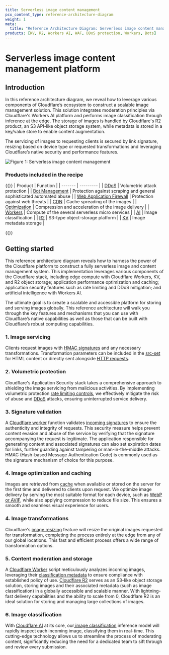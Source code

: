 ```yaml
---
title: Serverless image content management
pcx_content_type: reference-architecture-diagram
weight: 1
meta:
  title: "Reference Architecture Diagram: Serverless image content management"
products: [KV, R2, Workers AI, WAF, DDoS protection, Workers, Bots]
---
```


# Serverless image content management platform
## Introduction

In this reference architecture diagram, we reveal how to leverage various components of Cloudflare’s ecosystem to construct a scalable image management solution. This solution integrates moderation principles via Cloudflare's Workers AI platform and performs image classification through inference at the edge. The storage of images is handled by Cloudflare's R2 product, an S3 API-like object storage system, while metadata is stored in a key/value store to enable content augmentation.

The servicing of images to requesting clients is secured by link signature, resizing based on device type or requested transformations and leveraging Cloudflare’s native security and performance features.

![Figure 1: Serverless image content management](/images/reference-architecture/serverless_image_content_management/diagram.svg "Figure 1: Serverless image content management reference architecture diagram")

### Products included in the recipe
{{<table-wrap>}}
| Product | Function |
| -------  | --------- |
| [DDoS](https://www.cloudflare.com/application-services/products/bot-management/) | Volumetric attack protection |
| [Bot Management](https://www.cloudflare.com/ddos/) | Protection against scraping and general sophisticated automated abuse |
| [Web Application Firewall](https://www.cloudflare.com/application-services/products/waf/) | Protection against web threats |
| [CDN](https://www.cloudflare.com/application-services/products/cdn/) | Cache spreading of the images |
| [Optimization](https://www.cloudflare.com/application-services/products/website-optimization/) | Compression and acceleration of the image delivery |
| [Workers](https://workers.cloudflare.com/) | Compute of the several serverless micro services |
| [AI](https://ai.cloudflare.com/) | Image classification |
| [R2](https://www.cloudflare.com/developer-platform/r2/) | S3-type object-storage platform |
| [KV](/kv/) | Image metadata storage |


{{</table-wrap>}}

## Getting started

This reference architecture diagram reveals how to harness the power of the Cloudflare platform to construct a fully serverless image and content management system. This implementation leverages various components of the Cloudflare stack, including edge compute with Cloudflare Workers, KV, and R2 object storage; application performance optimization and caching; application security features such as rate limiting and DDoS mitigation; and artificial intelligence with Workers AI.

The ultimate goal is to create a scalable and accessible platform for storing and serving images globally. This reference architecture will walk you through the key features and mechanisms that you can use with Cloudflare’s native capabilities as well as those that can be built with Cloudflare’s robust computing capabilities.


### 1. Image servicing

Clients request images with [HMAC signatures](/workers/examples/signing-requests/) and any necessary transformations. Transformation parameters can be included in the [src-set](/images/transform-images/make-responsive-images/#srcset-for-high-dpi-displays) for HTML content or directly sent alongside [HTTP requests](/images/transform-images/transform-via-url/).

### 2. Volumetric protection

Cloudflare's Application Security stack takes a comprehensive approach to shielding the image servicing from malicious activities. By implementing volumetric protection [rate limiting controls](/waf/rate-limiting-rules/), we effectively mitigate the risk of abuse and [DDoS](/ddos-protection/) attacks, ensuring uninterrupted service delivery.

### 3. Signature validation

A [Cloudflare worker](/workers/) function validates [incoming signatures](/workers/examples/signing-requests/) to ensure the authenticity and integrity of requests. This security measure helps prevent content evasion and abuse of the service by verifying that the signature accompanying the request is legitimate. The application responsible for generating content and associated signatures can also set expiration dates for links, further guarding against tampering or man-in-the-middle attacks. HMAC (Hash-based Message Authentication Code) is commonly used as the signature mechanism of choice for this purpose.

### 4. Image optimization and caching

Images are retrieved from [cache](/cache/) when available or stored on the server for the first time and delivered to clients upon request. We optimize image delivery by serving the most suitable format for each device, such as [WebP or AVIF](/images/polish/), while also applying compression to reduce file size. This ensures a smooth and seamless visual experience for users.

### 4. Image transformations

Cloudflare's [image resizing](/images/) feature will resize the original images requested for transformation, completing the process entirely at the edge from any of our global locations. This fast and efficient process offers a wide range of transformation options.

### 5. Content moderation and storage

A [Cloudflare Worker](/workers/) script meticulously analyzes incoming images, leveraging their [classification metadata](/workers-ai/models/) to ensure compliance with established policy of use. [Cloudflare R2](/r2/) serves as an S3-like object storage solution, storing images and their associated metadata (such as image classification) in a globally accessible and scalable manner. With lightning-fast delivery capabilities and the ability to scale from 0, Cloudflare R2 is an ideal solution for storing and managing large collections of images.

### 6. Image classification
With [Cloudflare AI](https://ai.cloudflare.com/) at its core, our[ image classification](/workers-ai/models/#image-classification) inference model will rapidly inspect each incoming image, classifying them in real-time. This cutting-edge technology allows us to streamline the process of moderating content, significantly reducing the need for a dedicated team to sift through and review every submission.
